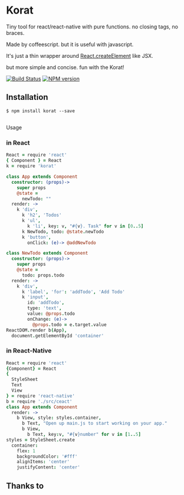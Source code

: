 # Korat

Tiny tool for react/react-native with pure functions. no closing tags, no braces.

Made by coffeescript. but it is useful with javascript.

It's just a thin wrapper around [React.createElement](https://facebook.github.io/react/docs/top-level-api.html#react.createelement) like JSX.

but more simple and concise. fun with the Korat!

[![Build Status](http://img.shields.io/travis/hurrymaplelad/korat.svg?style=flat-square)](https://travis-ci.org/hurrymaplelad/korat)
[![NPM version](http://img.shields.io/npm/v/korat.svg?style=flat-square)](https://www.npmjs.org/package/korat)

## Installation
```
$ npm install korat --save
```

## 
Usage
### in React
```coffee
React = require 'react'
{ Component } = React
k = require 'korat'

class App extends Component
  constructor: (props)->
    super props
    @state =
      newTodo: ""
  render: ->
    k 'div',
      k 'h2', 'Todos'
      k 'ul',
        k 'li', key: v, "#{v}. Task" for v in [0..5]
      k NewTodo, todo: @state.newTodo
      k 'button',
        onClick: (e)-> @addNewTodo

class NewTodo extends Component
  constructor: (props)->
    super props
    @state =
      todo: props.todo
  render: ->
    k 'div',
      k 'label', 'for': 'addTodo', 'Add Todo'
      k 'input',
        id: 'addTodo',
        type: 'text',
        value: @props.todo
        onChange: (e)->
          @props.todo = e.target.value
ReactDOM.render b(App),
  document.getElementById 'container'
```
### in React-Native
```coffee
React = require 'react'
{Component} = React
{
  StyleSheet
  Text
  View
} = require 'react-native'
b = require './src/ceact'
class App extends Component
  render: ->
    b View, style: styles.container,
      b Text, "Open up main.js to start working on your app."
      b View,
        b Text, key:v, "#{v}number" for v in [1..5]
styles = StyleSheet.create
  container:
    flex: 1
    backgroundColor: '#fff'
    alignItems: 'center'
    justifyContent: 'center'
```

## Thanks to

